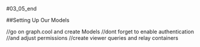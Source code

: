#03_05_end

##Setting Up Our Models

//go on graph.cool and create Models
//dont forget to enable authentication
//and adjust permissions 
//create viewer queries and relay containers
